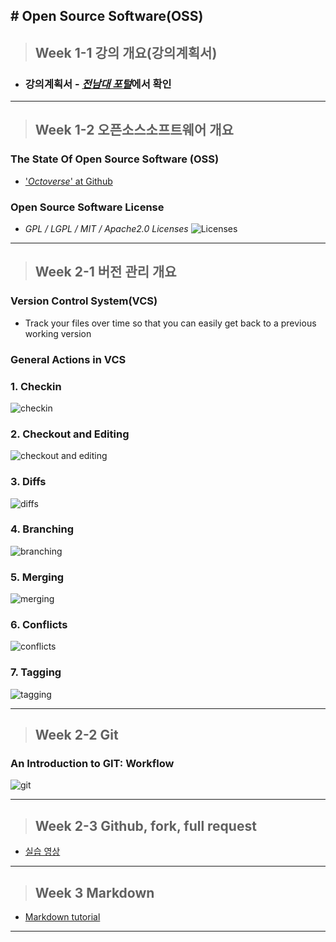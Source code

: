 
**# Open Source Software(OSS)**
-------
> ##  Week 1-1 강의 개요(강의계획서)

- ### **강의계획서 - [_전남대 포털_](https://portal.jnu.co.kr)에서 확인**

-------

> ## Week 1-2 오픈소스소프트웨어 개요
 ### **The State Of Open Source Software (OSS)**
  * ['_Octoverse_' at Github](https://octoverse.github.com)


 ### **Open Source Software License**
  * _GPL / LGPL / MIT / Apache2.0 Licenses_
![Licenses](https://i.ibb.co/9gqtSyk/Kakao-Talk-20220924-231200821.jpg)

-------

> ## Week 2-1 버전 관리 개요
### **Version Control System(VCS)**
  * Track your files over time so that you can easily get back to a previous working version

### **General Actions in VCS**
### **1. Checkin**
![checkin](https://i.ibb.co/jWmDXs4/Kakao-Talk-20220924-231200821-01.jpg)
### **2. Checkout and Editing**
![checkout and editing](https://i.ibb.co/w09ydBv/Kakao-Talk-20220924-231200821-02.jpg)
### **3. Diffs**
![diffs](https://i.ibb.co/X7pBgjp/Kakao-Talk-20220924-231200821-03.jpg)
### **4. Branching**
![branching](https://i.ibb.co/w4W0nKr/Kakao-Talk-20220924-231200821-04.jpg)
### **5. Merging**
![merging](https://i.ibb.co/RS2XTXn/Kakao-Talk-20220924-231200821-05.jpg)
### **6. Conflicts**
![conflicts](https://i.ibb.co/4Phj09x/Kakao-Talk-20220924-231200821-06.jpg)
### **7. Tagging**
![tagging](https://i.ibb.co/gJP5Jyg/Kakao-Talk-20220924-231200821-07.jpg)


-------
> ## Week 2-2 Git
### **An Introduction to GIT: Workflow**
![git](https://i.ibb.co/SXtr63J/Kakao-Talk-20220924-231200821-08.jpg)

-------

> ## Week 2-3 Github, fork, full request
* [실습 영상](https://youtu.be/oRazSAenlfs)

-------

> ## Week 3 Markdown
* [Markdown tutorial](https://markdowntutorial.com) 

-------
